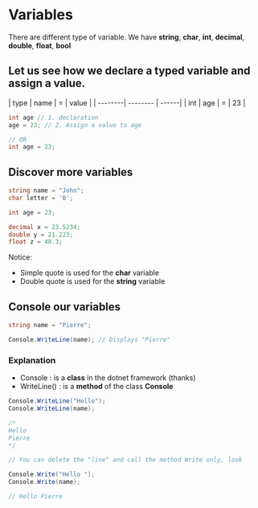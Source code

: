 # Variables

There are different type of variable. We have **string**, **char**, **int**, **decimal**, **double**, **float**, **bool**

## Let us see how we declare a typed variable and assign a value.

| type    | name | = | value |
| --------| -------- | ------|
| int     | age  | = | 23    |

```cs
int age // 1. declaration
age = 23; // 2. Assign a value to age

// OR
int age = 23;
```

## Discover more variables

```cs
string name = "John";
char letter = 'B';

int age = 23;

decimal x = 23.5234;
double y = 21.223;
float z = 48.3;
```

Notice: 
- Simple quote is used for the **char** variable
- Double quote is used for the **string** variable

## Console our variables

```cs
string name = "Pierre";

Console.WriteLine(name); // Displays "Pierre"
```

### Explanation

- Console : is a **class** in the dotnet framework (thanks)
- WriteLine() : is a **method** of the class **Console**


```cs
Console.WriteLine("Hello"); 
Console.WriteLine(name);

/*
Hello
Pierre
*/

// You can delete the "line" and call the method Write only, look

Console.Write("Hello "); 
Console.Write(name);

// Hello Pierre

```



